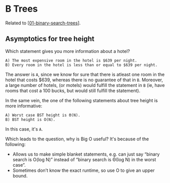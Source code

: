 # B Trees

Related to [[01-binary-search-trees]].

Asymptotics for tree height
---

Which statement gives you more information about a hotel?

```
A) The most expensive room in the hotel is $639 per night.
B) Every room in the hotel is less than or equal to $639 per night.
```

The answer is `A`, since we know for sure that there is atleast one room in the
hotel that costs $639, whereas there is no guarantee of that in `B`. Moreover, a
large number of hotels, (or motels) would fulfill the statement in `B` (ie, have
rooms that cost a 100 bucks, but would still fulfill the statement).

In the same vein, the one of the following statements about tree height is more
informative:

```
A) Worst case BST height is Θ(N).
B) BST height is O(N).
```

In this case, it's `A`.

Which leads to the question, why is Big O useful? It's because of the following:

- Allows us to make simple blanket statements, e.g. can just say “binary search
is O(log N)” instead of “binary search is Θ(log N) in the worst case”.
- Sometimes don’t know the exact runtime, so use O to give an upper bound.


[//begin]: # "Autogenerated link references for markdown compatibility"
[01-binary-search-trees]: ../../../wiki/01-binary-search-trees.md "Binary Search Trees"
[//end]: # "Autogenerated link references"